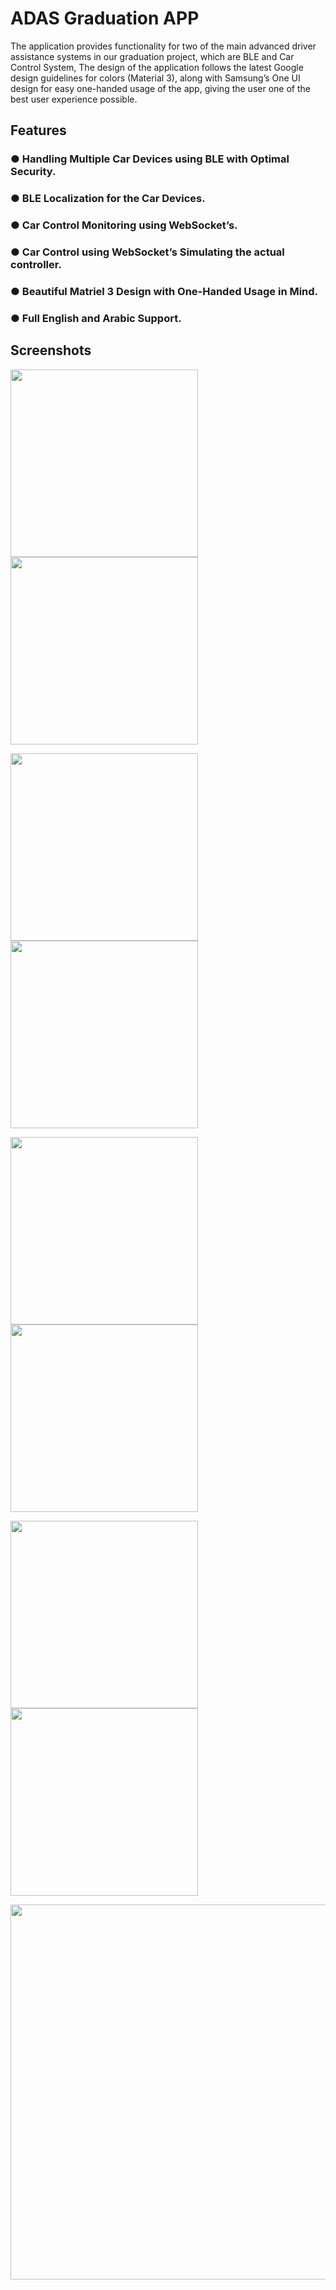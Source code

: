 # ADAS Graduation APP

The application provides functionality for two of the main advanced driver assistance systems in our graduation project, which are BLE and Car Control System, The design of the application follows the latest Google design guidelines for colors (Material 3), along with Samsung’s One UI design for easy one-handed usage of the app, giving the user one of the best user experience possible.

## Features
### ● Handling Multiple Car Devices using BLE with Optimal Security.
### ● BLE Localization for the Car Devices.
### ● Car Control Monitoring using WebSocket’s.
### ● Car Control using WebSocket’s Simulating the actual controller.
### ● Beautiful Matriel 3 Design with One-Handed Usage in Mind.
### ● Full English and Arabic Support.

## Screenshots

<img src="https://github.com/e7na/adas_app/assets/88838071/5b8a3618-7268-4669-8aff-c532559e13ae" width="300"> <img src="https://github.com/e7na/adas_app/assets/88838071/9c64b484-40fd-43f5-aaf8-e94f215b4510" width="300">

<img src="https://github.com/e7na/adas_app/assets/88838071/a7354a70-3029-49c8-8fcf-6cba188a46d9" width="300"> <img src="https://github.com/e7na/adas_app/assets/88838071/3a9ce15c-7289-4038-8a53-d9b796cf736f" width="300">

<img src="https://github.com/e7na/adas_app/assets/88838071/59b43ebd-4934-4427-8887-85fc55dadc9e" width="300"> <img src="https://github.com/e7na/adas_app/assets/88838071/4cb318a7-25f6-49ab-82e3-9e705911c5f0" width="300"> 

<img src="https://github.com/e7na/adas_app/assets/88838071/1c3ffccb-d4cf-49c8-b4d2-82390d941391" width="300"> <img src="https://github.com/e7na/adas_app/assets/88838071/b102d3e0-ba83-4dab-959c-768873fab10f" width="300"> 

<img src="https://github.com/e7na/adas_app/assets/88838071/0ca92b86-7f0e-4059-9544-45c93a6c02bc" width="600"> 